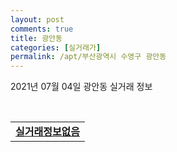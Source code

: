 ```yaml
---
layout: post
comments: true
title: 광안동
categories: [실거래가]
permalink: /apt/부산광역시 수영구 광안동
---
```


2021년 07월 04일 광안동 실거래 정보

<script type="text/javascript">
  google.charts.load('current', {'packages':['corechart']});
  google.charts.setOnLoadCallback(drawChart);

  function drawChart() {
    var data = google.visualization.arrayToDataTable([['거래일', '매매', '전월세', '전매'], ['20-07', 100, 69, 8], ['20-08', 69, 70, 3], ['20-09', 94, 82, 3], ['20-10', 153, 85, 1], ['20-11', 153, 66, 4], ['20-12', 53, 68, 1], ['21-01', 33, 54, 1], ['21-02', 31, 59, 4], ['21-03', 47, 48, 0], ['21-04', 56, 62, 0], ['21-05', 75, 72, 8], ['21-06', 42, 42, 0]]);

    var options = {
      title: '최근 유형별 거래량 추이',
      legend: { position: 'bottom' }
    };

    var chart = new google.visualization.LineChart(document.getElementById('columnchart_material'));
    chart.draw(data, (options));
  }
</script>

<div id="columnchart_material" style="width: 95%; margin-left: -35px; display: block"></div>
<br>
<table>
  <tr>
    <td colspan="4" style="font-weight: bold;"><a href="https://search.naver.com/search.naver?query=광안동 실거래정보없음">실거래정보없음</a></td>
  </tr>
    
</table>
    